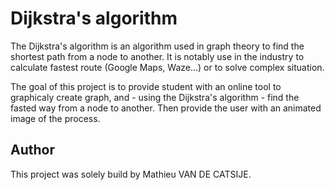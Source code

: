 # Dijkstra's algorithm

The Dijkstra's algorithm is an algorithm used in graph theory to find the shortest path from a node to another. It is notably use in the industry to calculate fastest route (Google Maps, Waze...) or to solve complex situation.

The goal of this project is to provide student with an online tool to graphicaly create graph, and - using the Dijkstra's algorithm - find the fasted way from a node to another. Then provide the user with an animated image of the process. 

## Author

This project was solely build by Mathieu VAN DE CATSIJE.